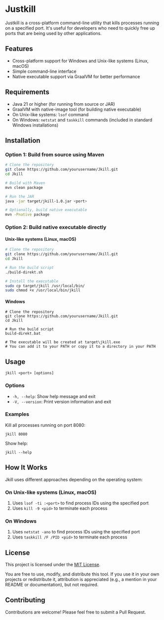 # Justkill

Justkill is a cross-platform command-line utility that kills processes running on a specified port. It's useful for developers who need to quickly free up ports that are being used by other applications.

## Features

- Cross-platform support for Windows and Unix-like systems (Linux, macOS)
- Simple command-line interface
- Native executable support via GraalVM for better performance

## Requirements

- Java 21 or higher (for running from source or JAR)
- GraalVM with native-image tool (for building native executable)
- On Unix-like systems: `lsof` command
- On Windows: `netstat` and `taskkill` commands (included in standard Windows installations)

## Installation

### Option 1: Build from source using Maven

```bash
# Clone the repository
git clone https://github.com/yourusername/Jkill.git
cd Jkill

# Build with Maven
mvn clean package

# Run the JAR
java -jar target/jkill-1.0.jar <port>

# Optionally, build native executable
mvn -Pnative package
```

### Option 2: Build native executable directly

#### Unix-like systems (Linux, macOS)

```bash
# Clone the repository
git clone https://github.com/yourusername/Jkill.git
cd Jkill

# Run the build script
./build-direkt.sh

# Install the executable
sudo cp target/jkill /usr/local/bin/
sudo chmod +x /usr/local/bin/jkill
```

#### Windows

```batch
# Clone the repository
git clone https://github.com/yourusername/Jkill.git
cd Jkill

# Run the build script
build-direkt.bat

# The executable will be created at target\jkill.exe
# You can add it to your PATH or copy it to a directory in your PATH
```

## Usage

```
jkill <port> [options]
```

### Options

- `-h, --help`: Show help message and exit
- `-V, --version`: Print version information and exit

### Examples

Kill all processes running on port 8080:
```
jkill 8080
```

Show help:
```
jkill --help
```

## How It Works

Jkill uses different approaches depending on the operating system:

### On Unix-like systems (Linux, macOS)

1. Uses `lsof -ti :<port>` to find process IDs using the specified port
2. Uses `kill -9 <pid>` to terminate each process

### On Windows

1. Uses `netstat -ano` to find process IDs using the specified port
2. Uses `taskkill /F /PID <pid>` to terminate each process

## License

This project is licensed under the [MIT License](LICENSE).

You are free to use, modify, and distribute this tool.
If you use it in your own projects or redistribute it, attribution is appreciated (e.g., a mention in your README or documentation), but not required.

## Contributing

Contributions are welcome! Please feel free to submit a Pull Request.
